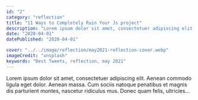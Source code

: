 ```yaml
---
id: "2"
category: "reflection"
title: "11 Ways to Completely Ruin Your Js project"
description: "Lorem ipsum dolor sit amet, consectetuer adipiscing elit. Aenean commodo ligula eget dolor."
date: "2020-04-01"
datePublished: "2020-04-01"

cover: "../../image/reflection/may2021-reflection-cover.webp"
imageCredit: "unsplash"
keywords: "Best Tweets, reflection, may 2021"
---
```


Lorem ipsum dolor sit amet, consectetuer adipiscing elit. Aenean commodo ligula eget dolor. Aenean massa. Cum sociis natoque penatibus et magnis dis parturient montes, nascetur ridiculus mus. Donec quam felis, ultricies...
